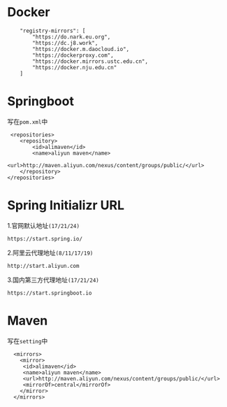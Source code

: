 # Docker
```
    "registry-mirrors": [
        "https://do.nark.eu.org",
        "https://dc.j8.work",
        "https://docker.m.daocloud.io",
        "https://dockerproxy.com",
        "https://docker.mirrors.ustc.edu.cn",
        "https://docker.nju.edu.cn"
    ]
```

# Springboot
写在`pom.xml`中
```
 <repositories>
    <repository>
        <id>alimaven</id>
        <name>aliyun maven</name>
        <url>http://maven.aliyun.com/nexus/content/groups/public/</url>
    </repository>
</repositories>
```

# Spring Initializr URL
1.官网默认地址```(17/21/24)```
```
https://start.spring.io/
```
2.阿里云代理地址```(8/11/17/19)```
```
http://start.aliyun.com
```
3.国内第三方代理地址```(17/21/24)```
```
https://start.springboot.io
```

# Maven
写在`setting`中
```
  <mirrors>
    <mirror>  
     <id>alimaven</id>  
     <name>aliyun maven</name>  
     <url>http://maven.aliyun.com/nexus/content/groups/public/</url>  
     <mirrorOf>central</mirrorOf>          
   	</mirror> 
  </mirrors>
```
